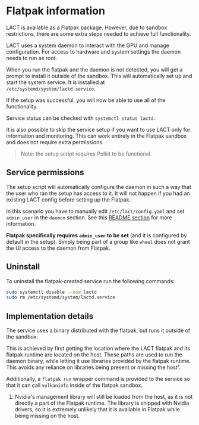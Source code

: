 # Flatpak information

LACT is available as a Flatpak package. 
However, due to sandbox restrictions, there are some extra steps needed to achieve full functionality.

LACT uses a system daemon to interact with the GPU and manage configuration.
For access to hardware and system settings the daemon needs to run as root.

When you run the flatpak and the daemon is not detected, you will get a prompt to install it outside of the sandbox.
This will automatically set up and start the system service. It is installed at `/etc/systemd/system/lactd.service`.

If the setup was successful, you will now be able to use all of the functionality.

Service status can be checked with `systemctl status lactd`.

It is also possible to skip the service setup if you want to use LACT only for information and monitoring. This can work entirely in the Flatpak sandbox and does not require extra permissions.

> Note: the setup script requires Polkit to be functional.

## Service permissions

The setup script will automatically configure the daemon in such a way that the user who ran the setup has access to it.
It will not happen if you had an existing LACT config before setting up the Flatpak.

In this scenario you have to manually edit `/etc/lact/config.yaml` and set `admin_user` in the `daemon` section.
See this [README section](../README.md#configuration) for more information.

**Flatpak specifically requires `admin_user` to be set** (and it is configured by default in the setup). Simply being part of a group like `wheel` does not grant the UI access to the daemon from Flatpak.

## Uninstall

To uninstall the flatpak-created service run the following commands:
```bash
sudo systemctl disable --now lactd
sudo rm /etc/systemd/system/lactd.service
```

## Implementation details

The service uses a binary distributed with the flatpak, but runs it outside of the sandbox.

This is achieved by first getting the location where the LACT flatpak and its flatpak runtime are located on the host.
These paths are used to run the daemon binary, while letting it use libraries provided by the flatpak runtime. This avoids any reliance on libraries being present or missing the host¹.

Additionally, a `flatpak run` wrapper command is provided to the service so that it can call `vulkaninfo` inside of the flatpak sandbox.


1. Nvidia's management library will still be loaded from the host, as it is not directly a part of the Flatpak runtime. The library is shipped with Nvidia drivers, so it is extremely unlikely that it is available in Flatpak while being missing on the host.
